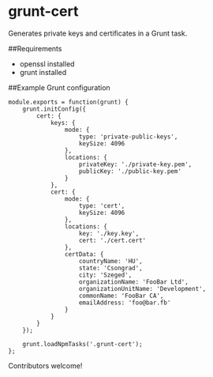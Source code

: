 grunt-cert
==========
Generates private keys and certificates in a Grunt task.

##Requirements
- openssl installed
- grunt installed


##Example Grunt configuration
```
module.exports = function(grunt) {
    grunt.initConfig({
        cert: {
            keys: {
                mode: {
                    type: 'private-public-keys',
                    keySize: 4096
                },
                locations: {
                    privateKey: './private-key.pem',
                    publicKey: './public-key.pem'
                }
            },
            cert: {
                mode: {
                    type: 'cert',
                    keySize: 4096
                },
                locations: {
                    key: './key.key',
                    cert: './cert.cert'
                },
                certData: {
                    countryName: 'HU',
                    state: 'Csongrad',
                    city: 'Szeged',
                    organizationName: 'FooBar Ltd',
                    organizationUnitName: 'Development',
                    commonName: 'FooBar CA',
                    emailAddress: 'foo@bar.fb'
                }
            }
        }
    });

    grunt.loadNpmTasks('.grunt-cert');
};
```

Contributors welcome!
